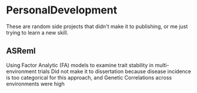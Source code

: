# PersonalDevelopment
These are random side projects that didn't make it to publishing, or me just trying to learn a new skill.

## ASReml
Using Factor Analytic (FA) models to examine trait stability in multi-environment trials
Did not make it to dissertation because disease incidence is too categorical for this approach, and Genetic Correlations across environments were high
